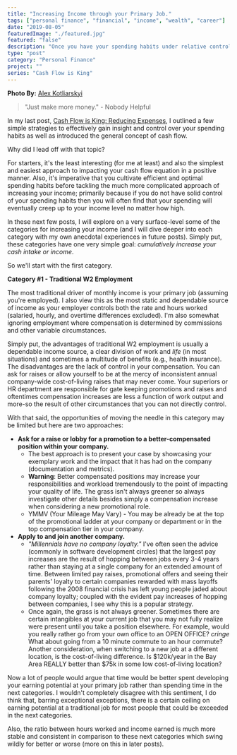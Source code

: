```yaml
---
title: "Increasing Income through your Primary Job."
tags: ["personal finance", "financial", "income", "wealth", "career"]
date: "2019-08-05"
featuredImage: "./featured.jpg"
featured: "false"
description: "Once you have your spending habits under relative control, you can turn your attention to the variety of methods to increase your income. In this post, I outline some of the advantages and disadvantages of increasing your income within the category of your primary job."
type: "post"
category: "Personal Finance"
project: ""
series: "Cash Flow is King"
---
```

**Photo By:** [Alex Kotliarskyi](https://unsplash.com/@frantic)


> "Just make more money." - Nobody Helpful

In my last post, [Cash Flow is King: Reducing Expenses](http://www.blakeadams.io/cash-flow-is-king-reducing-expenses), I outlined a few simple strategies to effectively gain insight and control over your spending habits as well as introduced the general concept of cash flow.

Why did I lead off with that topic?

For starters, it's the least interesting (for me at least) and also the simplest and easiest approach to impacting your cash flow equation in a positive manner. Also, it's imperative that you cultivate efficient and optimal spending habits before tackling the much more complicated approach of increasing your income; primarily because if you do not have solid control of your spending habits then you will often find that your spending will eventually creep up to your income level no matter how high.

In these next few posts, I will explore on a very surface-level some of the categories for increasing your income (and I will dive deeper into each category with my own anecdotal experiences in future posts). Simply put, these categories have one very simple goal: *cumulatively increase your cash intake or income*. 

So we'll start with the first category.

**Category #1 - Traditional W2 Employment**

The most traditional driver of monthly income is your primary job (assuming you're employed). I also view this as the most static and dependable source of income as your employer controls both the rate and hours worked (salaried, hourly, and overtime differences excluded). I'm also somewhat ignoring employment where compensation is determined by commissions and other variable circumstances. 

Simply put, the advantages of traditional W2 employment is usually a dependable income source, a clear division of work and *life* (in most situations) and sometimes a multitude of benefits (e.g., health insurance). The disadvantages are the lack of control in your compensation. You can ask for raises or allow yourself to be at the mercy of inconsistent annual company-wide cost-of-living raises that may never come. Your superiors or HR department are responsible for gate keeping promotions and raises and oftentimes compensation increases are less a function of work output and more-so the result of other circumstances that you can not directly control.

With that said, the opportunities of moving the needle in this category may be limited but here are two approaches:

- **Ask for a raise or lobby for a promotion to a better-compensated position within your company.**
	- The best approach is to present your case by showcasing your exemplary work and the impact that it has had on the company (documentation and metrics).
	- **Warning**: Better compensated positions may increase your responsibilities and workload tremendously to the point of impacting your quality of life. The grass isn't always greener so always investigate other details besides simply a compensation increase when considering a new promotional role.
	- YMMV (Your Mileage May Vary) - You may be already be at the top of the promotional ladder at your company or department or in the top compensation tier in your company.
- **Apply to and join another company.**
	- *"Millennials have no company loyalty."* I've often seen the advice (commonly in software development circles) that the largest pay increases are the result of hopping between jobs every 3-4 years rather than staying at a single company for an extended amount of time. Between limited pay raises, promotional offers and seeing their parents' loyalty to certain companies rewarded with mass layoffs following the 2008 financial crisis has left young people jaded about company loyalty; coupled with the evident pay increases of hopping between companies, I see why this is a popular strategy.
	- Once again, the grass is not always greener. Sometimes there are certain intangibles at your current job that you may not fully realize were present until you take a position elsewhere. For example, would you really rather go from your own office to an OPEN OFFICE? *cringe* What about going from a 10 minute commute to an hour commute? Another consideration, when switching to a new job at a different location, is the cost-of-living difference. Is $120k/year in the Bay Area REALLY better than $75k in some low cost-of-living location?

Now a lot of people would argue that time would be better spent developing your earning potential at your primary job rather than spending time in the next categories. I wouldn't completely disagree with this sentiment, I do think that, barring exceptional exceptions, there is a certain ceiling on earning potential at a traditional job for most people that could be exceeded in the next categories.

Also, the ratio between hours worked and income earned is much more stable and consistent in comparison to these next categories which swing wildly for better or worse (more on this in later posts).